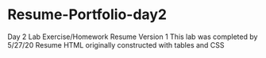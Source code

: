 # Resume-Portfolio-day2

Day 2 Lab Exercise/Homework Resume Version 1
This lab was completed by 5/27/20
Resume HTML originally constructed with tables and CSS

